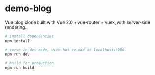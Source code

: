 # demo-blog
Vue blog clone built with Vue 2.0 + vue-router + vuex, with server-side rendering.

``` bash
# install dependencies
npm install

# serve in dev mode, with hot reload at localhost:8080
npm run dev

# build for production
npm run build

```

